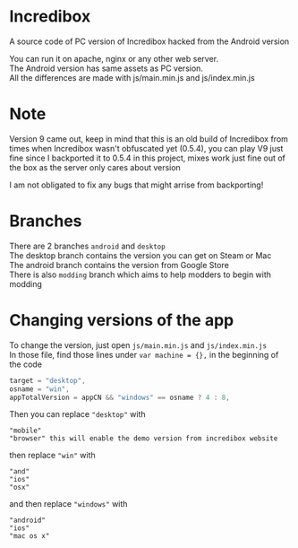 # Incredibox
A source code of PC version of Incredibox hacked from the Android version

You can run it on apache, nginx or any other web server.  
The Android version has same assets as PC version.  
All the differences are made with js/main.min.js and js/index.min.js

# Note
Version 9 came out, keep in mind that this is an old build of Incredibox
from times when Incredibox wasn't obfuscated yet (0.5.4), you can
play V9 just fine since I backported it to 0.5.4 in this project, mixes
work just fine out of the box as the server only cares about version

I am not obligated to fix any bugs that might arrise from backporting!

# Branches
There are 2 branches `android` and `desktop`  
The desktop branch contains the version you can get on Steam or Mac  
The android branch contains the version from Google Store  
There is also `modding` branch which aims to help modders to begin with modding

# Changing versions of the app
To change the version, just open `js/main.min.js` and `js/index.min.js`   
In those file, find those lines under `var machine = {},` in the beginning of the code  

```javascript
target = "desktop",
osname = "win",
appTotalVersion = appCN && "windows" == osname ? 4 : 8,
```
Then you can replace `"desktop"` with
```
"mobile"
"browser" this will enable the demo version from incredibox website
```

then replace `"win"` with
```
"and"
"ios"
"osx"
```

and then replace `"windows"` with
```
"android"
"ios"
"mac os x"
```
